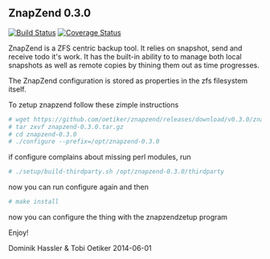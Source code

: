 ZnapZend 0.3.0
--------------

[![Build Status](https://travis-ci.org/oetiker/znapzend.svg?branch=master)](https://travis-ci.org/oetiker/znapzend)
[![Coverage Status](https://img.shields.io/coveralls/oetiker/znapzend.svg)](https://coveralls.io/r/oetiker/znapzend?branch=master)

ZnapZend is a ZFS centric backup tool. It relies on snapshot, send and
receive todo it's work. It has the built-in ability to to manage both local
snapshots as well as remote copies by thining them out as time progresses.

The ZnapZend configuration is stored as properties in the zfs filesystem
itself.

To zetup znapzend follow these zimple instructions

```sh
# wget https://github.com/oetiker/znapzend/releases/download/v0.3.0/znapzend-0.3.0.tar.gz
# tar zxvf znapzend-0.3.0.tar.gz
# cd znapzend-0.3.0
# ./configure --prefix=/opt/znapzend-0.3.0
```
if configure complains about missing perl modules, run

```sh
# ./setup/build-thirdparty.sh /opt/znapzend-0.3.0/thirdparty
```

now you can run configure again and then

```sh
# make install
```

now you can configure the thing with the znapzendzetup program

Enjoy!

Dominik Hassler & Tobi Oetiker
2014-06-01
